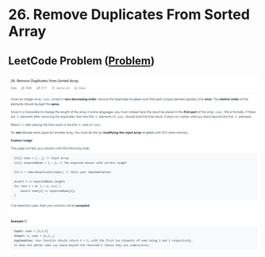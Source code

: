 # 26. Remove Duplicates From Sorted Array

## LeetCode Problem ([Problem](https://leetcode.com/problems/remove-duplicates-from-sorted-array/))

![Problem, The problem image](/assets/26-remove-duplicates-from-sorted-array.png)
